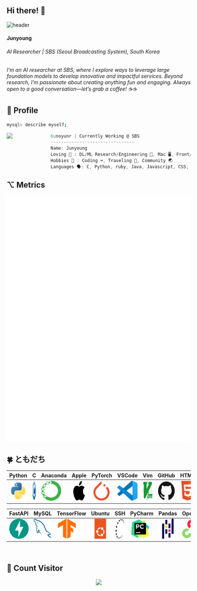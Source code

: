 <!-- Header banner -->
<h2 align="left">Hi there! 👋</h2>

![header](https://capsule-render.vercel.app/api?type=venom&color=0:C6538C,100:A371F7&height=200&section=header&text=%20&fontSize=60&fontColor=d6ace6)    

<h4>Junyoung</h4>
<h6>AI Researcher | SBS (Seoul Broadcasting System), South Korea</h6>
<h6>I’m an AI researcher at SBS, where I explore ways to leverage large foundation models to develop innovative and impactful services. Beyond research, I’m passionate about creating anything fun and engaging. Always open to a good conversation—let’s grab a coffee! ☕☕</h6>

<h2 align="left">🪪 Profile</h2>

```bash
mysql> describe myself;
```

<img align="left" src="https://github.com/user-attachments/assets/6fccae10-698c-4e07-902c-ca13b087ec46" width="120px">

```csharp
6unoyunr | Currently Working @ SBS
--------------------------------
Name: Junyoung
Loving 💟 : DL/ML Research/Engineering 🚀, Mac 🖥️, Front/BackEnd ⌨, Managing Projects 📃
Hobbies 🙌 : Coding ⌨️, Traveling 🛫, Community 🌏
Languages 🗣: C, Python, ruby, Java, Javascript, CSS, Matlab, html, Latex, Pytorch
```

<h2 align="left">⌥ Metrics</h2>
<p align="center"><img src="/github-metrics.svg" alt="Metrics" width="520"></p>

<h2 align="left"> 🍀 ともだち </h2>
<div align="center">

| Python | C | Anaconda | Apple | PyTorch | VSCode | Vim | GitHub | HTML | Jekyll | Ruby |
|--------|---|----------|-------|---------|--------|-----|--------|------|--------|------|
| <img src="https://github.com/devicons/devicon/blob/master/icons/python/python-original.svg" title="Python" alt="Python" width="55" height="55"/> | <img src="https://github.com/devicons/devicon/blob/master/icons/c/c-original.svg" title="C" alt="C" width="55" height="55"/> | <img src="https://github.com/devicons/devicon/blob/master/icons/anaconda/anaconda-original.svg" title="Anaconda" alt="Anaconda" width="55" height="55"/> | <img src="https://github.com/devicons/devicon/blob/master/icons/apple/apple-original.svg" title="Apple" alt="Apple" width="55" height="55"/> | <img src="https://github.com/devicons/devicon/blob/master/icons/pytorch/pytorch-original.svg" title="PyTorch" alt="PyTorch" width="55" height="55"/> | <img src="https://github.com/devicons/devicon/blob/master/icons/vscode/vscode-original.svg" title="VSCode" alt="VSCode" width="55" height="55"/> | <img src="https://github.com/devicons/devicon/blob/master/icons/vim/vim-plain.svg" title="Vim" alt="Vim" width="55" height="55"/> | <img src="https://github.com/devicons/devicon/blob/master/icons/github/github-original.svg" title="GitHub" alt="GitHub" width="55" height="55"/> | <img src="https://github.com/devicons/devicon/blob/master/icons/html5/html5-original.svg" title="HTML" alt="HTML" width="55" height="55"/> | <img src="https://github.com/devicons/devicon/blob/master/icons/jekyll/jekyll-original.svg" title="Jekyll" alt="Jekyll" width="55" height="55"/> | <img src="https://github.com/devicons/devicon/blob/master/icons/ruby/ruby-original.svg" title="Ruby" alt="Ruby" width="55" height="55"/> |

| FastAPI | MySQL | TensorFlow | Ubuntu | SSH | PyCharm | Pandas | OpenCV | Notion | Linux | Docker |
|---------|-------|------------|--------|-----|---------|--------|--------|--------|-------|-------|
| <img src="https://github.com/devicons/devicon/blob/master/icons/fastapi/fastapi-original.svg" title="FastAPI" alt="FastAPI" width="55" height="55"/> | <img src="https://github.com/devicons/devicon/blob/master/icons/mysql/mysql-original.svg" title="MySQL" alt="MySQL" width="55" height="55"/> | <img src="https://github.com/devicons/devicon/blob/master/icons/tensorflow/tensorflow-original.svg" title="TensorFlow" alt="TensorFlow" width="55" height="55"/> | <img src="https://github.com/devicons/devicon/blob/master/icons/ubuntu/ubuntu-plain.svg" title="Ubuntu" alt="Ubuntu" width="55" height="55"/> | <img src="https://github.com/devicons/devicon/blob/master/icons/ssh/ssh-original.svg" title="SSH" alt="SSH" width="55" height="55"/> | <img src="https://github.com/devicons/devicon/blob/master/icons/pycharm/pycharm-original.svg" title="PyCharm" alt="PyCharm" width="55" height="55"/> | <img src="https://github.com/devicons/devicon/blob/master/icons/pandas/pandas-original.svg" title="Pandas" alt="Pandas" width="55" height="55"/> | <img src="https://github.com/devicons/devicon/blob/master/icons/opencv/opencv-original.svg" title="OpenCV" alt="OpenCV" width="55" height="55"/> | <img src="https://upload.wikimedia.org/wikipedia/commons/e/e9/Notion-logo.svg" title="Notion" alt="Notion" width="55" height="55"/> | <img src="https://github.com/devicons/devicon/blob/master/icons/linux/linux-original.svg" title="Linux" alt="Linux" width="55" height="55"/> | <img src="https://github.com/devicons/devicon/blob/master/icons/docker/docker-original.svg" title="docker" alt="docker" width="55" height="55"/>

<br>
<div>
<h2 align="left">👀 Count Visitor </h2>
<div align="center">
<img src="https://moe-counter.glitch.me/get/@6unoyunr?theme=capoo-2&darkmode=0" />
  </div>
<br>

